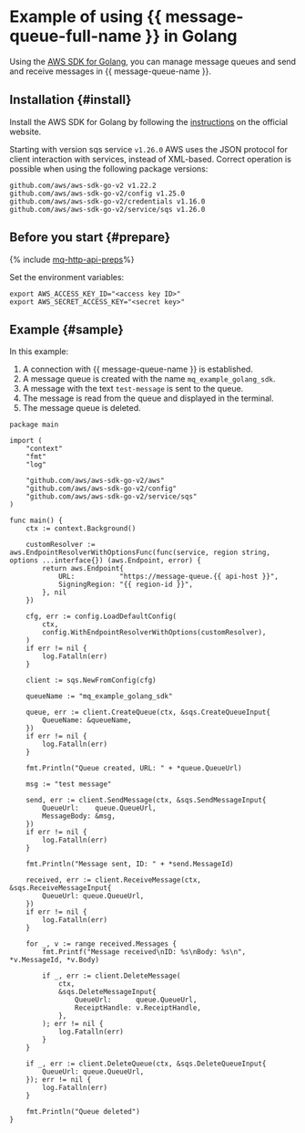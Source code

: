 # Example of using {{ message-queue-full-name }} in Golang

Using the [AWS SDK for Golang](https://aws.amazon.com/sdk-for-go/), you can manage message queues and send and receive messages in {{ message-queue-name }}.

## Installation {#install}

Install the AWS SDK for Golang by following the [instructions](https://aws.amazon.com/sdk-for-go/) on the official website.

Starting with version sqs service `v1.26.0` AWS uses the JSON protocol for client interaction with services, instead of XML-based.
Correct operation is possible when using the following package versions:
```
github.com/aws/aws-sdk-go-v2 v1.22.2
github.com/aws/aws-sdk-go-v2/config v1.25.0
github.com/aws/aws-sdk-go-v2/credentials v1.16.0
github.com/aws/aws-sdk-go-v2/service/sqs v1.26.0
```

## Before you start {#prepare}

{% include [mq-http-api-preps](../_includes_service/mq-http-api-preps-sdk.md)%}

Set the environment variables:

```
export AWS_ACCESS_KEY_ID="<access key ID>"
export AWS_SECRET_ACCESS_KEY="<secret key>"
```

## Example {#sample}

In this example:

1. A connection with {{ message-queue-name }} is established.
1. A message queue is created with the name `mq_example_golang_sdk`.
1. A message with the text `test-message` is sent to the queue.
1. The message is read from the queue and displayed in the terminal.
1. The message queue is deleted.

```golang
package main

import (
	"context"
	"fmt"
	"log"

	"github.com/aws/aws-sdk-go-v2/aws"
	"github.com/aws/aws-sdk-go-v2/config"
	"github.com/aws/aws-sdk-go-v2/service/sqs"
)

func main() {
	ctx := context.Background()

	customResolver := aws.EndpointResolverWithOptionsFunc(func(service, region string, options ...interface{}) (aws.Endpoint, error) {
		return aws.Endpoint{
			URL:           "https://message-queue.{{ api-host }}",
			SigningRegion: "{{ region-id }}",
		}, nil
	})

	cfg, err := config.LoadDefaultConfig(
		ctx,
		config.WithEndpointResolverWithOptions(customResolver),
	)
	if err != nil {
		log.Fatalln(err)
	}

	client := sqs.NewFromConfig(cfg)

	queueName := "mq_example_golang_sdk"

	queue, err := client.CreateQueue(ctx, &sqs.CreateQueueInput{
		QueueName: &queueName,
	})
	if err != nil {
		log.Fatalln(err)
	}

	fmt.Println("Queue created, URL: " + *queue.QueueUrl)

	msg := "test message"

	send, err := client.SendMessage(ctx, &sqs.SendMessageInput{
		QueueUrl:    queue.QueueUrl,
		MessageBody: &msg,
	})
	if err != nil {
		log.Fatalln(err)
	}

	fmt.Println("Message sent, ID: " + *send.MessageId)

	received, err := client.ReceiveMessage(ctx, &sqs.ReceiveMessageInput{
		QueueUrl: queue.QueueUrl,
	})
	if err != nil {
		log.Fatalln(err)
	}

	for _, v := range received.Messages {
		fmt.Printf("Message received\nID: %s\nBody: %s\n", *v.MessageId, *v.Body)

		if _, err := client.DeleteMessage(
			ctx,
			&sqs.DeleteMessageInput{
				QueueUrl:      queue.QueueUrl,
				ReceiptHandle: v.ReceiptHandle,
			},
		); err != nil {
			log.Fatalln(err)
		}
	}

	if _, err := client.DeleteQueue(ctx, &sqs.DeleteQueueInput{
		QueueUrl: queue.QueueUrl,
	}); err != nil {
		log.Fatalln(err)
	}

	fmt.Println("Queue deleted")
}
```
